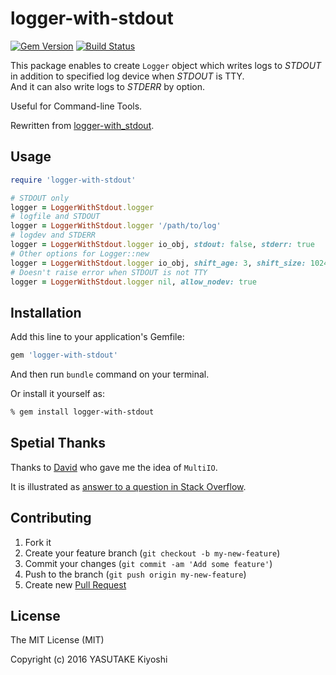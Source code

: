 # logger-with-stdout
[![Gem Version](https://badge.fury.io/rb/logger-with-stdout.svg)](https://badge.fury.io/rb/logger-with-stdout)
[![Build Status](https://travis-ci.org/key-amb/logger-with-stdout.svg?branch=master)](https://travis-ci.org/key-amb/logger-with-stdout)

This package enables to create `Logger` object which writes logs to _STDOUT_ in
addition to specified log device when _STDOUT_ is TTY.  
And it can also write logs to _STDERR_ by option.

Useful for Command-line Tools.

Rewritten from [logger-with_stdout](https://github.com/key-amb/logger-with_stdout).

## Usage

```ruby
require 'logger-with-stdout'

# STDOUT only
logger = LoggerWithStdout.logger
# logfile and STDOUT
logger = LoggerWithStdout.logger '/path/to/log'
# logdev and STDERR
logger = LoggerWithStdout.logger io_obj, stdout: false, stderr: true
# Other options for Logger::new
logger = LoggerWithStdout.logger io_obj, shift_age: 3, shift_size: 1024 * 1024 * 8
# Doesn't raise error when STDOUT is not TTY
logger = LoggerWithStdout.logger nil, allow_nodev: true
```

## Installation

Add this line to your application's Gemfile:

```ruby
gem 'logger-with-stdout'
```

And then run `bundle` command on your terminal.

Or install it yourself as:

```sh
% gem install logger-with-stdout
```

## Spetial Thanks

Thanks to [David](http://stackoverflow.com/users/796195/david) who gave me the
idea of `MultiIO`.

It is illustrated as [answer to a question in Stack Overflow](http://stackoverflow.com/a/6407200/6150943).

## Contributing

1. Fork it
2. Create your feature branch (`git checkout -b my-new-feature`)
3. Commit your changes (`git commit -am 'Add some feature'`)
4. Push to the branch (`git push origin my-new-feature`)
5. Create new [Pull Request](../../pull/new/master)

## License

The MIT License (MIT)

Copyright (c) 2016 YASUTAKE Kiyoshi
